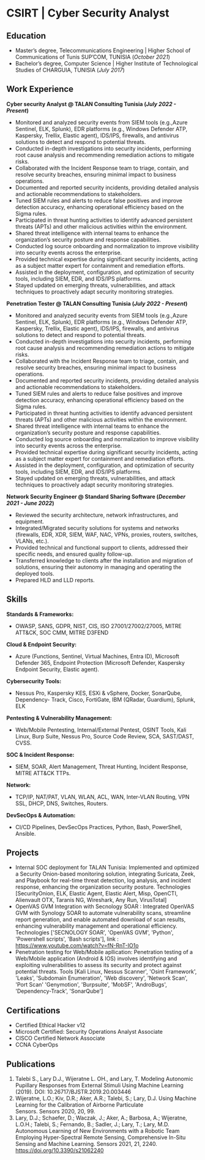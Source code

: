 # CSIRT | Cyber Security Analyst

## Education
- Master’s degree, Telecommunications Engineering | Higher School of Communications of Tunis SUP’COM, TUNISIA (_October 2021_)								       		
- Bachelor’s degree, Computer Science	| Higher Institute of Technological Studies of CHARGUIA, TUNISIA (_July 2017_)	 			        		

## Work Experience
**Cyber security Analyst @ TALAN Consulting Tunisia (_July 2022 - Present_)**
- Monitored and analyzed security events from SIEM tools (e.g.,Azure Sentinel, ELK, Splunk), EDR platforms (e.g., Windows Defender ATP, Kaspersky, Trellix, Elastic agent), IDS/IPS, firewalls, and antivirus solutions to detect and respond to potential threats.
- Conducted in-depth investigations into security incidents, performing root cause analysis and recommending remediation actions to mitigate risks.
- Collaborated with the Incident Response team to triage, contain, and resolve security breaches, ensuring minimal impact to business operations.
- Documented and reported security incidents, providing detailed analysis and actionable recommendations to stakeholders.
- Tuned SIEM rules and alerts to reduce false positives and improve detection accuracy, enhancing operational efficiency based on the Sigma rules.
- Participated in threat hunting activities to identify advanced persistent threats (APTs) and other malicious activities within the environment.
- Shared threat intelligence with internal teams to enhance the organization’s security posture and response capabilities.
- Conducted log source onboarding and normalization to improve visibility into security events across the enterprise.
- Provided technical expertise during significant security incidents, acting as a subject matter expert for containment and remediation efforts.
- Assisted in the deployment, configuration, and optimization of security tools, including SIEM, EDR, and IDS/IPS platforms.
- Stayed updated on emerging threats, vulnerabilities, and attack techniques to proactively adapt security monitoring strategies.

**Penetration Tester @ TALAN Consulting Tunisia (_July 2022 - Present_)**
- Monitored and analyzed security events from SIEM tools (e.g.,Azure Sentinel, ELK, Splunk), EDR platforms (e.g., Windows Defender ATP, Kaspersky, Trellix, Elastic agent), IDS/IPS, firewalls, and antivirus solutions to detect and respond to potential threats.
- Conducted in-depth investigations into security incidents, performing root cause analysis and recommending remediation actions to mitigate risks.
- Collaborated with the Incident Response team to triage, contain, and resolve security breaches, ensuring minimal impact to business operations.
- Documented and reported security incidents, providing detailed analysis and actionable recommendations to stakeholders.
- Tuned SIEM rules and alerts to reduce false positives and improve detection accuracy, enhancing operational efficiency based on the Sigma rules.
- Participated in threat hunting activities to identify advanced persistent threats (APTs) and other malicious activities within the environment.
- Shared threat intelligence with internal teams to enhance the organization’s security posture and response capabilities.
- Conducted log source onboarding and normalization to improve visibility into security events across the enterprise.
- Provided technical expertise during significant security incidents, acting as a subject matter expert for containment and remediation efforts.
- Assisted in the deployment, configuration, and optimization of security tools, including SIEM, EDR, and IDS/IPS platforms.
- Stayed updated on emerging threats, vulnerabilities, and attack techniques to proactively adapt security monitoring strategies.

**Network Security Engineer @ Standard Sharing Software (_December 2021 - June 2022_)**
- Reviewed the security architecture, network infrastructures, and equipment.
- Integrated/Migrated security solutions for systems and networks (firewalls, EDR, XDR, SIEM, WAF, NAC, VPNs, proxies, routers, switches, VLANs, etc.).
- Provided technical and functional support to clients, addressed their specific needs, and ensured quality follow-up.
- Transferred knowledge to clients after the installation and migration of solutions, ensuring their autonomy in managing and operating the deployed tools.
- Prepared HLD and LLD reports.

## Skills

**Standards & Frameworks:**
- OWASP, SANS, GDPR, NIST, CIS, ISO 27001/27002/27005, MITRE ATT&CK, SOC CMM, MITRE D3FEND
  
**Cloud & Endpoint Security:**
- Azure (Functions, Sentinel, Virtual Machines, Entra ID), Microsoft Defender 365, Endpoint Protection (Microsoft Defender, Kaspersky Endpoint Security, Elastic agent).

**Cybersecurity Tools:**
- Nessus Pro, Kaspersky KES, ESXi & vSphere, Docker, SonarQube, Dependency- Track, Cisco, FortiGate, IBM (QRadar, Guardium), Splunk, ELK

**Pentesting & Vulnerability Management:**
- Web/Mobile Pentesting, Internal/External Pentest, OSINT Tools, Kali Linux, Burp Suite, Nessus Pro, Source Code Review, SCA, SAST/DAST, CVSS.

**SOC & Incident Response:**
- SIEM, SOAR, Alert Management, Threat Hunting, Incident Response, MITRE ATT&CK TTPs.

**Network:**
- TCP/IP, NAT/PAT, VLAN, WLAN, ACL, WAN, Inter-VLAN Routing, VPN SSL, DHCP, DNS, Switches, Routers.

**DevSecOps & Automation:**
- CI/CD Pipelines, DevSecOps Practices, Python, Bash, PowerShell, Ansible.

## Projects
- Internal SOC deployment for TALAN Tunisia: Implemented and optimized a Security Onion-based monitoring solution, integrating Suricata, Zeek, and Playbook for real-time threat detection, log analysis, and incident response, enhancing the organization security posture. Technologies [SecurityOnion, ELK, Elastic Agent, Elastic Alert, Misp, OpenCTI, Alienvault OTX, Taranis NG, Wireshark, Any Run, VirusTotal]
- OpenVAS GVM Integration with Secnology SOAR : Integrated OpenVAS GVM with Synology SOAR to automate vulnerability scans, streamline report generation, and enable automated download of scan results, enhancing vulnerability management and operational efficiency. Technologies ['SECNOLOGY SOAR', 'OpenVAS GVM', 'Python', 'Powershell scripts', 'Bash scripts'], link : https://www.youtube.com/watch?v=fN-RnT-IO1o
- Penetration testing for Web/Mobile apllication: Penetration testing of a Web/Mobile application (Android & IOS) involves identifying and exploiting vulnerabilities to assess its security and protect against potential threats. Tools [Kali Linux, Nessus Scanner', 'Osint Framework', 'Leaks', 'Subdomain Enumeration', 'Web discovery', 'Network Scan', 'Port Scan' 'Genymotion', 'Burpsuite', 'MobSF', 'AndroBugs', 'Dependency-Track', 'SonarQube']

## Certifications
- Certified Ethical Hacker v12 
- Microsoft Certified: Security Operations Analyst Associate
- CISCO Certified Network Associate
- CCNA CyberOps 

## Publications
1. Talebi S., Lary D.J., Wijeratne L. OH., and Lary, T. Modeling Autonomic Pupillary Responses from External Stimuli Using Machine Learning (2019). DOI: 10.26717/BJSTR.2019.20.003446
2. Wijeratne, L.O.; Kiv, D.R.; Aker, A.R.; Talebi, S.; Lary, D.J. Using Machine Learning for the Calibration of Airborne Particulate Sensors. Sensors 2020, 20, 99.
3. Lary, D.J.; Schaefer, D.; Waczak, J.; Aker, A.; Barbosa, A.; Wijeratne, L.O.H.; Talebi, S.; Fernando, B.; Sadler, J.; Lary, T.; Lary, M.D. Autonomous Learning of New Environments with a Robotic Team Employing Hyper-Spectral Remote Sensing, Comprehensive In-Situ Sensing and Machine Learning. Sensors 2021, 21, 2240. https://doi.org/10.3390/s21062240
